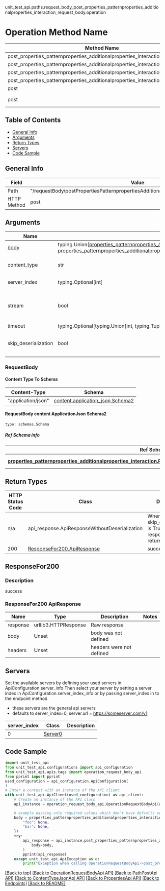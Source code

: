 unit_test_api.paths.request_body_post_properties_patternproperties_additionalproperties_interaction_request_body.operation
# Operation Method Name

| Method Name | Api Class | Notes |
| ----------- | --------- | ----- |
| post_properties_patternproperties_additionalproperties_interaction_request_body | [OperationRequestBodyApi](../../apis/tags/operation_request_body_api.md) | This api is only for tag=operation.requestBody |
| post_properties_patternproperties_additionalproperties_interaction_request_body | [PathPostApi](../../apis/tags/path_post_api.md) | This api is only for tag=path.post |
| post_properties_patternproperties_additionalproperties_interaction_request_body | [ContentTypeJsonApi](../../apis/tags/content_type_json_api.md) | This api is only for tag=contentType_json |
| post_properties_patternproperties_additionalproperties_interaction_request_body | [PropertiesApi](../../apis/tags/properties_api.md) | This api is only for tag=properties |
| post | ApiForPost | This api is only for this endpoint |
| post | RequestBodyPostPropertiesPatternpropertiesAdditionalpropertiesInteractionRequestBody | This api is only for path=/requestBody/postPropertiesPatternpropertiesAdditionalpropertiesInteractionRequestBody |

## Table of Contents
- [General Info](#general-info)
- [Arguments](#arguments)
- [Return Types](#return-types)
- [Servers](#servers)
- [Code Sample](#code-sample)

## General Info
| Field | Value |
| ----- | ----- |
| Path | "/requestBody/postPropertiesPatternpropertiesAdditionalpropertiesInteractionRequestBody" |
| HTTP Method | post |

## Arguments

Name | Type | Description  | Notes
------------- | ------------- | ------------- | -------------
[body](#requestbody) | typing.Union[[properties_patternproperties_additionalproperties_interaction.PropertiesPatternpropertiesAdditionalpropertiesInteractionDictInput](../../components/schema/properties_patternproperties_additionalproperties_interaction.md#propertiespatternpropertiesadditionalpropertiesinteractiondictinput), [properties_patternproperties_additionalproperties_interaction.PropertiesPatternpropertiesAdditionalpropertiesInteractionDict](../../components/schema/properties_patternproperties_additionalproperties_interaction.md#propertiespatternpropertiesadditionalpropertiesinteractiondict)] | required |
content_type | str | optional, default is 'application/json' | Selects the schema and serialization of the request body. value must be one of ['application/json']
server_index | typing.Optional[int] | default is None | Allows one to select a different [server](#servers). If not None, must be one of [0]
stream | bool | default is False | if True then the response.content will be streamed and loaded from a file like object. When downloading a file, set this to True to force the code to deserialize the content to a FileSchema file
timeout | typing.Optional[typing.Union[int, typing.Tuple]] | default is None | the timeout used by the rest client
skip_deserialization | bool | default is False | when True, headers and body will be unset and an instance of api_response.ApiResponseWithoutDeserialization will be returned

### RequestBody

#### Content Type To Schema
Content-Type | Schema
------------ | -------
"application/json" | [content.application_json.Schema2](#requestbody-content-applicationjson-schema2)

#### RequestBody content ApplicationJson Schema2
```
type: schemas.Schema
```

##### Ref Schema Info
Ref Schema | Input Type | Output Type
---------- | ---------- | -----------
[**properties_patternproperties_additionalproperties_interaction.PropertiesPatternpropertiesAdditionalpropertiesInteraction**](../../components/schema/properties_patternproperties_additionalproperties_interaction.md) | [properties_patternproperties_additionalproperties_interaction.PropertiesPatternpropertiesAdditionalpropertiesInteractionDictInput](../../components/schema/properties_patternproperties_additionalproperties_interaction.md#propertiespatternpropertiesadditionalpropertiesinteractiondictinput), [properties_patternproperties_additionalproperties_interaction.PropertiesPatternpropertiesAdditionalpropertiesInteractionDict](../../components/schema/properties_patternproperties_additionalproperties_interaction.md#propertiespatternpropertiesadditionalpropertiesinteractiondict) | [properties_patternproperties_additionalproperties_interaction.PropertiesPatternpropertiesAdditionalpropertiesInteractionDict](../../components/schema/properties_patternproperties_additionalproperties_interaction.md#propertiespatternpropertiesadditionalpropertiesinteractiondict)

## Return Types

HTTP Status Code | Class | Description
------------- | ------------- | -------------
n/a | api_response.ApiResponseWithoutDeserialization | When skip_deserialization is True this response is returned
200 | [ResponseFor200.ApiResponse](#responsefor200-apiresponse) | success

## ResponseFor200

### Description
success

### ResponseFor200 ApiResponse
Name | Type | Description  | Notes
------------- | ------------- | ------------- | -------------
response | urllib3.HTTPResponse | Raw response |
body | Unset | body was not defined |
headers | Unset | headers were not defined |

## Servers

Set the available servers by defining your used servers in ApiConfiguration.server_info
Then select your server by setting a server index in ApiConfiguration.server_index_info or by
passing server_index in to the endpoint method.
- these servers are the general api servers
- defaults to server_index=0, server.url = https://someserver.com/v1

server_index | Class | Description
------------ | ----- | ------------
0 | [Server0](../../servers/server_0.md) |

## Code Sample

```python
import unit_test_api
from unit_test_api.configurations import api_configuration
from unit_test_api.apis.tags import operation_request_body_api
from pprint import pprint
used_configuration = api_configuration.ApiConfiguration(
)
# Enter a context with an instance of the API client
with unit_test_api.ApiClient(used_configuration) as api_client:
    # Create an instance of the API class
    api_instance = operation_request_body_api.OperationRequestBodyApi(api_client)

    # example passing only required values which don't have defaults set
    body = properties_patternproperties_additionalproperties_interaction.PropertiesPatternpropertiesAdditionalpropertiesInteraction.validate({
        "foo": None,
        "bar": None,
    })
    try:
        api_response = api_instance.post_properties_patternproperties_additionalproperties_interaction_request_body(
            body=body,
        )
        pprint(api_response)
    except unit_test_api.ApiException as e:
        print("Exception when calling OperationRequestBodyApi->post_properties_patternproperties_additionalproperties_interaction_request_body: %s\n" % e)
```

[[Back to top]](#top)
[[Back to OperationRequestBodyApi API]](../../apis/tags/operation_request_body_api.md)
[[Back to PathPostApi API]](../../apis/tags/path_post_api.md)
[[Back to ContentTypeJsonApi API]](../../apis/tags/content_type_json_api.md)
[[Back to PropertiesApi API]](../../apis/tags/properties_api.md)
[[Back to Endpoints]](../../../README.md#Endpoints) [[Back to README]](../../../README.md)